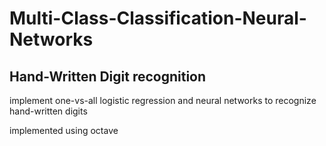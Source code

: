 # Multi-Class-Classification-Neural-Networks
## Hand-Written Digit recognition
implement one-vs-all logistic regression and neural
networks to recognize hand-written digits

implemented using octave
